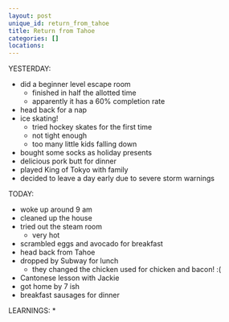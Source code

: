 ```yaml
---
layout: post
unique_id: return_from_tahoe
title: Return from Tahoe
categories: []
locations: 
---
```


YESTERDAY:
* did a beginner level escape room
  * finished in half the allotted time
  * apparently it has a 60% completion rate
* head back for a nap
* ice skating!
  * tried hockey skates for the first time
  * not tight enough
  * too many little kids falling down
* bought some socks as holiday presents
* delicious pork butt for dinner
* played King of Tokyo with family
* decided to leave a day early due to severe storm warnings

TODAY:
* woke up around 9 am
* cleaned up the house
* tried out the steam room
  * very hot
* scrambled eggs and avocado for breakfast
* head back from Tahoe
* dropped by Subway for lunch
  * they changed the chicken used for chicken and bacon! :(
* Cantonese lesson with Jackie
* got home by 7 ish
* breakfast sausages for dinner

LEARNINGS:
* 
